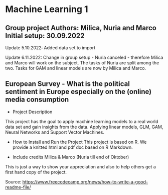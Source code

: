 # Machine Learning 1 

## Group project Authors: Milica, Nuria and Marco Initial setup: 30.09.2022

Update 5.10.2022: Added data set to import

Update 6.11.2022: Change in group setup - Nuria canceled - therefore Milica and Marco will work on the subject. The tasks of Nuria are split among the two. Tasks for GAM and linear models are now by Milica and Marco.

## European Survey - What is the political sentiment in Europe especially on the (online) media consumption

-   Project Description

This project has the goal to apply machine learning models to a real world data set and gain insights from the data. Applying linear models, GLM, GAM, Neural Networks and Support Vector Machines.

-   How to Install and Run the Project This project is based on R. We provide a knitted html and pdf doc based on R Markdown.

-   Include credits Milica & Marco (Nuria till end of Oktober)

This is just a way to show your appreciation and also to help others get a first hand copy of the project.

Source: <https://www.freecodecamp.org/news/how-to-write-a-good-readme-file/>
